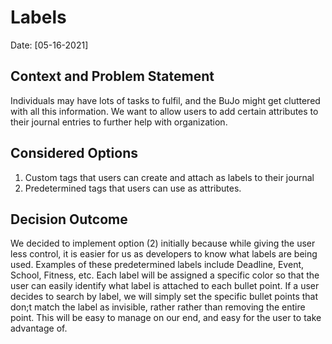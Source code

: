 # Labels
Date: [05-16-2021]

## Context and Problem Statement
Individuals may have lots of tasks to fulfil, and the BuJo might get cluttered with all this information. We want to allow users to add certain attributes to their journal entries to further help with organization. 

## Considered Options
1. Custom tags that users can create and attach as labels to their journal
2. Predetermined tags that users can use as attributes.

## Decision Outcome
We decided to implement option (2) initially because while giving the user less control, it is easier for us as developers to know what labels are being used.  Examples of these predetermined labels include Deadline, Event, School, Fitness, etc. Each label will be assigned a specific color so that the user can easily identify what label is attached to each bullet point. If a user decides to search by label, we will simply set the specific bullet points that don;t match the label as invisible, rather rather than removing the entire point. This will be easy to manage on our end, and easy for the user to take advantage of.
